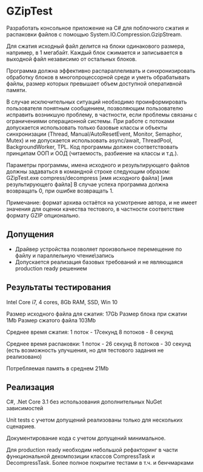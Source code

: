 # GZipTest
Разработать консольное приложение на C# для поблочного сжатия и распаковки файлов с помощью System.IO.Compression.GzipStream.

Для сжатия исходный файл делится на блоки одинакового размера, например, в 1 мегабайт. Каждый блок сжимается и записывается в выходной файл независимо от остальных блоков.

Программа должна эффективно распараллеливать и синхронизировать обработку блоков в многопроцессорной среде и уметь обрабатывать файлы, размер которых превышает объем доступной оперативной памяти. 

В случае исключительных ситуаций необходимо проинформировать пользователя понятным сообщением, позволяющим пользователю исправить возникшую проблему, в частности, если проблемы связаны с ограничениями операционной системы.
При работе с потоками допускается использовать только базовые классы и объекты синхронизации (Thread, Manual/AutoResetEvent, Monitor, Semaphor, Mutex) и не допускается использовать async/await, ThreadPool, BackgroundWorker, TPL.
Код программы должен соответствовать принципам ООП и ООД (читаемость, разбиение на классы и т.д.). 

Параметры программы, имена исходного и результирующего файлов должны задаваться в командной строке следующим образом:
GZipTest.exe compress/decompress [имя исходного файла] [имя результирующего файла]
В случае успеха программа должна возвращать 0, при ошибке возвращать 1.

Примечание: формат архива остаётся на усмотрение автора, и не имеет значения для оценки качества тестового, в частности соответствие формату GZIP опционально.

## Допущения
* Драйвер устройства позволяет произвольное перемещение по файлу и параллельную чтение\запись
* Допускается реализация базовых требований и не являющаяся production ready решением 

## Результаты тестирования
Intel Core i7, 4 cores, 8Gb RAM, SSD, Win 10

Размер исходного файла для сжатия: 17Gb
Размер блока при сжатии 1Mb
Размер сжатого файла 103Mb

Среднее время сжатия:
1 поток - 17секунд
8 потоков - 8 секунд

Среднее время распаковки:
1 поток - 26 секунд
8 потоков - 30 секунд (есть возможность улучшения, но для тестового задания не реализовано)

Потребляемая память в среднем 21Мb

## Реализация

C#, .Net Core 3.1 без использования дополнительных NuGet  зависимостей

Unit tests с учетом допущений реализованы только для нескольких сценариев.

Документирование кода с учетом допущений минимальное.

Для production ready необходим небольшой рефакторинг в части функциональной декомпозиции классов CompressTask и DecompressTask. Более полное покрытие тестами в т.ч. и бенчмарками